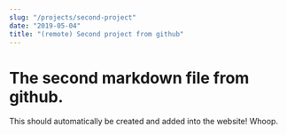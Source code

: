 ```yaml
---
slug: "/projects/second-project"
date: "2019-05-04"
title: "(remote) Second project from github"
---
```


# The second markdown file from github.

This should automatically be created and added into the website! Whoop.